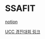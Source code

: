 **SSAFIT**
===

[notion](https://www.notion.so/4-404-204-1614f49c5dfe4b1faa76759139d8c4cd)

[UCC 경진대회 링크](https://www.youtube.com/watch?v=lWxRercYnKI)
